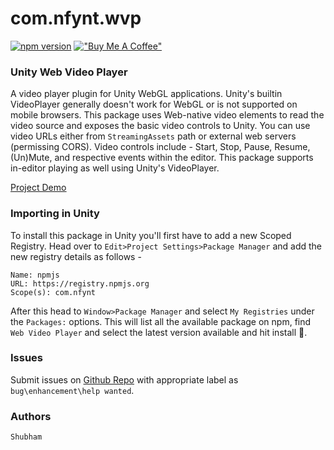 # com.nfynt.wvp

[![npm version](https://badge.fury.io/js/com.nfynt.wvp.svg)](https://badge.fury.io/js/com.nfynt.wvp)
[!["Buy Me A Coffee"](https://www.buymeacoffee.com/assets/img/custom_images/orange_img.png)](https://www.buymeacoffee.com/nfynt)

### Unity Web Video Player

A video player plugin for Unity WebGL applications. Unity's builtin VideoPlayer generally doesn't work for WebGL or is not supported on mobile browsers. This package uses Web-native video elements to read the video source and exposes the basic video controls to Unity.
You can use video URLs either from `StreamingAssets` path or external web servers (permissing CORS). Video controls include - Start, Stop, Pause, Resume, (Un)Mute, and respective events within the editor. This package supports in-editor playing as well using Unity's VideoPlayer.

<u>[Project Demo](https://nfynt.github.io/com.nfynt.wvp/)</u>

### Importing in Unity

To install this package in Unity you'll first have to add a new Scoped Registry. Head over to `Edit>Project Settings>Package Manager` and add the new registry details as follows - 
```
Name: npmjs
URL: https://registry.npmjs.org
Scope(s): com.nfynt
```

After this head to `Window>Package Manager` and select `My Registries` under the `Packages:` options. This will list all the available package on npm, find `Web Video Player` and select the latest version available and hit install 🚀.

### Issues
Submit issues on [Github Repo](https://github.com/nfynt/com.nfynt.wvp/issues) with appropriate label as `bug\enhancement\help wanted`.

### Authors
```
Shubham
```
